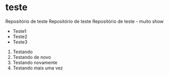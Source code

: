 # teste
Repositório de teste
Repositório de teste
Repositório de teste - muito show
- Teste1
- Teste2
- Teste3


1. Testando
2. Testando de novo
3. Testando novamente
4. Testando mais uma vez
